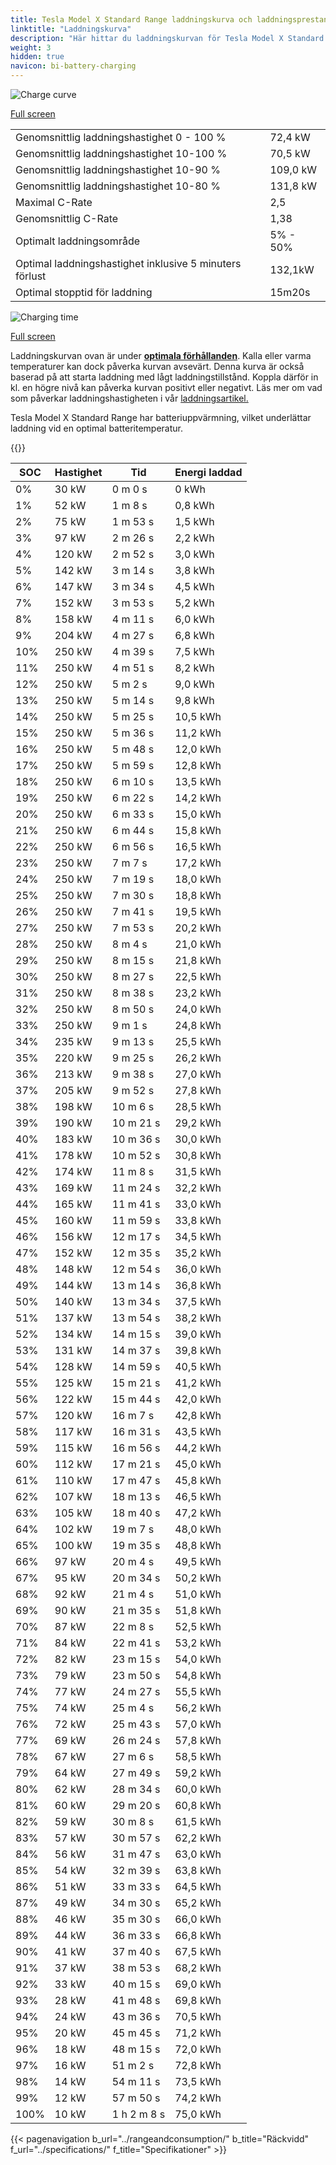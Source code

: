 ```yaml
---
title: Tesla Model X Standard Range laddningskurva och laddningsprestanda
linktitle: "Laddningskurva"
description: "Här hittar du laddningskurvan för Tesla Model X Standard Range."
weight: 3
hidden: true
navicon: bi-battery-charging
---
```

<!-- markdownlint-disable MD033 -->
<img src="/images/models/tesla/model_x/model_x_standard_range/chargingcurve.svg" alt="Charge curve" class="img-fluid">

[Full screen](/images/models/tesla/model_x/model_x_standard_range/chargingcurve.svg)


<table class="table table-striped border">
<tbody>
<tr>
<td>Genomsnittlig laddningshastighet 0 - 100 %</td><td>72,4 kW</td>
</tr>
<tr>
<td>Genomsnittlig laddningshastighet 10-100 %</td><td>70,5 kW</td>
</tr>
<tr>
<td>Genomsnittlig laddningshastighet 10-90 %</td><td>109,0 kW</td>
</tr>
<tr>
<td>Genomsnittlig laddningshastighet 10-80 %</td><td>131,8 kW</td>
</tr>
<tr>
<td>Maximal C-Rate</td><td>2,5</td>
</tr>
<tr>
<td>Genomsnittlig C-Rate</td><td>1,38</td>
</tr>
<tr>
<td>Optimalt laddningsområde</td><td>5% - 50%</td>
</tr>
<tr>
<td>Optimal laddningshastighet inklusive 5 minuters förlust</td><td>132,1kW</td>
</tr>
<tr>
<td>Optimal stopptid för laddning</td><td>15m20s</td>
</tr>
</tbody>
</table>
<img src="/images/models/tesla/model_x/model_x_standard_range/chargingtime.svg" alt="Charging time" class="img-fluid">

[Full screen](/images/models/tesla/model_x/model_x_standard_range/chargingtime.svg)


Laddningskurvan ovan är under **[optimala förhållanden](../../../../../technology/battery/charging/#temperatur)**. Kalla eller varma temperaturer kan dock påverka kurvan avsevärt. Denna kurva är också baserad på att starta laddning med lågt laddningstillstånd. Koppla därför in kl. en högre nivå kan påverka kurvan positivt eller negativt. Läs mer om vad som påverkar laddningshastigheten i vår [laddningsartikel.](../../../../../technology/battery/charging/)


Tesla Model X Standard Range har batteriuppvärmning, vilket underlättar laddning vid en optimal batteritemperatur.


{{<evkxdisplayaddarticle />}}
<table class="table table-striped border">
<thead>
<tr><th>SOC</th><th>Hastighet</th><th>Tid</th><th>Energi laddad</th></tr>
</thead>
<tbody>
<tr>
<td>0%</td><td>30 kW</td><td> 0 m 0 s </td><td>0 kWh </td>
</tr>
<tr>
<td>1%</td><td>52 kW</td><td> 1 m 8 s </td><td>0,8 kWh </td>
</tr>
<tr>
<td>2%</td><td>75 kW</td><td> 1 m 53 s </td><td>1,5 kWh </td>
</tr>
<tr>
<td>3%</td><td>97 kW</td><td> 2 m 26 s </td><td>2,2 kWh </td>
</tr>
<tr>
<td>4%</td><td>120 kW</td><td> 2 m 52 s </td><td>3,0 kWh </td>
</tr>
<tr>
<td>5%</td><td>142 kW</td><td> 3 m 14 s </td><td>3,8 kWh </td>
</tr>
<tr>
<td>6%</td><td>147 kW</td><td> 3 m 34 s </td><td>4,5 kWh </td>
</tr>
<tr>
<td>7%</td><td>152 kW</td><td> 3 m 53 s </td><td>5,2 kWh </td>
</tr>
<tr>
<td>8%</td><td>158 kW</td><td> 4 m 11 s </td><td>6,0 kWh </td>
</tr>
<tr>
<td>9%</td><td>204 kW</td><td> 4 m 27 s </td><td>6,8 kWh </td>
</tr>
<tr>
<td>10%</td><td>250 kW</td><td> 4 m 39 s </td><td>7,5 kWh </td>
</tr>
<tr>
<td>11%</td><td>250 kW</td><td> 4 m 51 s </td><td>8,2 kWh </td>
</tr>
<tr>
<td>12%</td><td>250 kW</td><td> 5 m 2 s </td><td>9,0 kWh </td>
</tr>
<tr>
<td>13%</td><td>250 kW</td><td> 5 m 14 s </td><td>9,8 kWh </td>
</tr>
<tr>
<td>14%</td><td>250 kW</td><td> 5 m 25 s </td><td>10,5 kWh </td>
</tr>
<tr>
<td>15%</td><td>250 kW</td><td> 5 m 36 s </td><td>11,2 kWh </td>
</tr>
<tr>
<td>16%</td><td>250 kW</td><td> 5 m 48 s </td><td>12,0 kWh </td>
</tr>
<tr>
<td>17%</td><td>250 kW</td><td> 5 m 59 s </td><td>12,8 kWh </td>
</tr>
<tr>
<td>18%</td><td>250 kW</td><td> 6 m 10 s </td><td>13,5 kWh </td>
</tr>
<tr>
<td>19%</td><td>250 kW</td><td> 6 m 22 s </td><td>14,2 kWh </td>
</tr>
<tr>
<td>20%</td><td>250 kW</td><td> 6 m 33 s </td><td>15,0 kWh </td>
</tr>
<tr>
<td>21%</td><td>250 kW</td><td> 6 m 44 s </td><td>15,8 kWh </td>
</tr>
<tr>
<td>22%</td><td>250 kW</td><td> 6 m 56 s </td><td>16,5 kWh </td>
</tr>
<tr>
<td>23%</td><td>250 kW</td><td> 7 m 7 s </td><td>17,2 kWh </td>
</tr>
<tr>
<td>24%</td><td>250 kW</td><td> 7 m 19 s </td><td>18,0 kWh </td>
</tr>
<tr>
<td>25%</td><td>250 kW</td><td> 7 m 30 s </td><td>18,8 kWh </td>
</tr>
<tr>
<td>26%</td><td>250 kW</td><td> 7 m 41 s </td><td>19,5 kWh </td>
</tr>
<tr>
<td>27%</td><td>250 kW</td><td> 7 m 53 s </td><td>20,2 kWh </td>
</tr>
<tr>
<td>28%</td><td>250 kW</td><td> 8 m 4 s </td><td>21,0 kWh </td>
</tr>
<tr>
<td>29%</td><td>250 kW</td><td> 8 m 15 s </td><td>21,8 kWh </td>
</tr>
<tr>
<td>30%</td><td>250 kW</td><td> 8 m 27 s </td><td>22,5 kWh </td>
</tr>
<tr>
<td>31%</td><td>250 kW</td><td> 8 m 38 s </td><td>23,2 kWh </td>
</tr>
<tr>
<td>32%</td><td>250 kW</td><td> 8 m 50 s </td><td>24,0 kWh </td>
</tr>
<tr>
<td>33%</td><td>250 kW</td><td> 9 m 1 s </td><td>24,8 kWh </td>
</tr>
<tr>
<td>34%</td><td>235 kW</td><td> 9 m 13 s </td><td>25,5 kWh </td>
</tr>
<tr>
<td>35%</td><td>220 kW</td><td> 9 m 25 s </td><td>26,2 kWh </td>
</tr>
<tr>
<td>36%</td><td>213 kW</td><td> 9 m 38 s </td><td>27,0 kWh </td>
</tr>
<tr>
<td>37%</td><td>205 kW</td><td> 9 m 52 s </td><td>27,8 kWh </td>
</tr>
<tr>
<td>38%</td><td>198 kW</td><td> 10 m 6 s </td><td>28,5 kWh </td>
</tr>
<tr>
<td>39%</td><td>190 kW</td><td> 10 m 21 s </td><td>29,2 kWh </td>
</tr>
<tr>
<td>40%</td><td>183 kW</td><td> 10 m 36 s </td><td>30,0 kWh </td>
</tr>
<tr>
<td>41%</td><td>178 kW</td><td> 10 m 52 s </td><td>30,8 kWh </td>
</tr>
<tr>
<td>42%</td><td>174 kW</td><td> 11 m 8 s </td><td>31,5 kWh </td>
</tr>
<tr>
<td>43%</td><td>169 kW</td><td> 11 m 24 s </td><td>32,2 kWh </td>
</tr>
<tr>
<td>44%</td><td>165 kW</td><td> 11 m 41 s </td><td>33,0 kWh </td>
</tr>
<tr>
<td>45%</td><td>160 kW</td><td> 11 m 59 s </td><td>33,8 kWh </td>
</tr>
<tr>
<td>46%</td><td>156 kW</td><td> 12 m 17 s </td><td>34,5 kWh </td>
</tr>
<tr>
<td>47%</td><td>152 kW</td><td> 12 m 35 s </td><td>35,2 kWh </td>
</tr>
<tr>
<td>48%</td><td>148 kW</td><td> 12 m 54 s </td><td>36,0 kWh </td>
</tr>
<tr>
<td>49%</td><td>144 kW</td><td> 13 m 14 s </td><td>36,8 kWh </td>
</tr>
<tr>
<td>50%</td><td>140 kW</td><td> 13 m 34 s </td><td>37,5 kWh </td>
</tr>
<tr>
<td>51%</td><td>137 kW</td><td> 13 m 54 s </td><td>38,2 kWh </td>
</tr>
<tr>
<td>52%</td><td>134 kW</td><td> 14 m 15 s </td><td>39,0 kWh </td>
</tr>
<tr>
<td>53%</td><td>131 kW</td><td> 14 m 37 s </td><td>39,8 kWh </td>
</tr>
<tr>
<td>54%</td><td>128 kW</td><td> 14 m 59 s </td><td>40,5 kWh </td>
</tr>
<tr>
<td>55%</td><td>125 kW</td><td> 15 m 21 s </td><td>41,2 kWh </td>
</tr>
<tr>
<td>56%</td><td>122 kW</td><td> 15 m 44 s </td><td>42,0 kWh </td>
</tr>
<tr>
<td>57%</td><td>120 kW</td><td> 16 m 7 s </td><td>42,8 kWh </td>
</tr>
<tr>
<td>58%</td><td>117 kW</td><td> 16 m 31 s </td><td>43,5 kWh </td>
</tr>
<tr>
<td>59%</td><td>115 kW</td><td> 16 m 56 s </td><td>44,2 kWh </td>
</tr>
<tr>
<td>60%</td><td>112 kW</td><td> 17 m 21 s </td><td>45,0 kWh </td>
</tr>
<tr>
<td>61%</td><td>110 kW</td><td> 17 m 47 s </td><td>45,8 kWh </td>
</tr>
<tr>
<td>62%</td><td>107 kW</td><td> 18 m 13 s </td><td>46,5 kWh </td>
</tr>
<tr>
<td>63%</td><td>105 kW</td><td> 18 m 40 s </td><td>47,2 kWh </td>
</tr>
<tr>
<td>64%</td><td>102 kW</td><td> 19 m 7 s </td><td>48,0 kWh </td>
</tr>
<tr>
<td>65%</td><td>100 kW</td><td> 19 m 35 s </td><td>48,8 kWh </td>
</tr>
<tr>
<td>66%</td><td>97 kW</td><td> 20 m 4 s </td><td>49,5 kWh </td>
</tr>
<tr>
<td>67%</td><td>95 kW</td><td> 20 m 34 s </td><td>50,2 kWh </td>
</tr>
<tr>
<td>68%</td><td>92 kW</td><td> 21 m 4 s </td><td>51,0 kWh </td>
</tr>
<tr>
<td>69%</td><td>90 kW</td><td> 21 m 35 s </td><td>51,8 kWh </td>
</tr>
<tr>
<td>70%</td><td>87 kW</td><td> 22 m 8 s </td><td>52,5 kWh </td>
</tr>
<tr>
<td>71%</td><td>84 kW</td><td> 22 m 41 s </td><td>53,2 kWh </td>
</tr>
<tr>
<td>72%</td><td>82 kW</td><td> 23 m 15 s </td><td>54,0 kWh </td>
</tr>
<tr>
<td>73%</td><td>79 kW</td><td> 23 m 50 s </td><td>54,8 kWh </td>
</tr>
<tr>
<td>74%</td><td>77 kW</td><td> 24 m 27 s </td><td>55,5 kWh </td>
</tr>
<tr>
<td>75%</td><td>74 kW</td><td> 25 m 4 s </td><td>56,2 kWh </td>
</tr>
<tr>
<td>76%</td><td>72 kW</td><td> 25 m 43 s </td><td>57,0 kWh </td>
</tr>
<tr>
<td>77%</td><td>69 kW</td><td> 26 m 24 s </td><td>57,8 kWh </td>
</tr>
<tr>
<td>78%</td><td>67 kW</td><td> 27 m 6 s </td><td>58,5 kWh </td>
</tr>
<tr>
<td>79%</td><td>64 kW</td><td> 27 m 49 s </td><td>59,2 kWh </td>
</tr>
<tr>
<td>80%</td><td>62 kW</td><td> 28 m 34 s </td><td>60,0 kWh </td>
</tr>
<tr>
<td>81%</td><td>60 kW</td><td> 29 m 20 s </td><td>60,8 kWh </td>
</tr>
<tr>
<td>82%</td><td>59 kW</td><td> 30 m 8 s </td><td>61,5 kWh </td>
</tr>
<tr>
<td>83%</td><td>57 kW</td><td> 30 m 57 s </td><td>62,2 kWh </td>
</tr>
<tr>
<td>84%</td><td>56 kW</td><td> 31 m 47 s </td><td>63,0 kWh </td>
</tr>
<tr>
<td>85%</td><td>54 kW</td><td> 32 m 39 s </td><td>63,8 kWh </td>
</tr>
<tr>
<td>86%</td><td>51 kW</td><td> 33 m 33 s </td><td>64,5 kWh </td>
</tr>
<tr>
<td>87%</td><td>49 kW</td><td> 34 m 30 s </td><td>65,2 kWh </td>
</tr>
<tr>
<td>88%</td><td>46 kW</td><td> 35 m 30 s </td><td>66,0 kWh </td>
</tr>
<tr>
<td>89%</td><td>44 kW</td><td> 36 m 33 s </td><td>66,8 kWh </td>
</tr>
<tr>
<td>90%</td><td>41 kW</td><td> 37 m 40 s </td><td>67,5 kWh </td>
</tr>
<tr>
<td>91%</td><td>37 kW</td><td> 38 m 53 s </td><td>68,2 kWh </td>
</tr>
<tr>
<td>92%</td><td>33 kW</td><td> 40 m 15 s </td><td>69,0 kWh </td>
</tr>
<tr>
<td>93%</td><td>28 kW</td><td> 41 m 48 s </td><td>69,8 kWh </td>
</tr>
<tr>
<td>94%</td><td>24 kW</td><td> 43 m 36 s </td><td>70,5 kWh </td>
</tr>
<tr>
<td>95%</td><td>20 kW</td><td> 45 m 45 s </td><td>71,2 kWh </td>
</tr>
<tr>
<td>96%</td><td>18 kW</td><td> 48 m 15 s </td><td>72,0 kWh </td>
</tr>
<tr>
<td>97%</td><td>16 kW</td><td> 51 m 2 s </td><td>72,8 kWh </td>
</tr>
<tr>
<td>98%</td><td>14 kW</td><td> 54 m 11 s </td><td>73,5 kWh </td>
</tr>
<tr>
<td>99%</td><td>12 kW</td><td> 57 m 50 s </td><td>74,2 kWh </td>
</tr>
<tr>
<td>100%</td><td>10 kW</td><td>1 h 2 m 8 s </td><td>75,0 kWh </td>
</tr>
</tbody>
</table>


{{< pagenavigation b_url="../rangeandconsumption/" b_title="Räckvidd" f_url="../specifications/" f_title="Specifikationer" >}}
